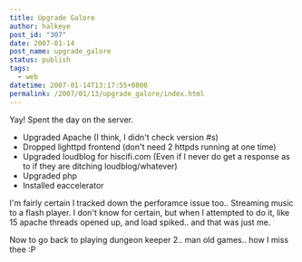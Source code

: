 ```yaml
---
title: Upgrade Galore
author: halkeye
post_id: "307"
date: 2007-01-14
post_name: upgrade_galore
status: publish
tags:
  - web
datetime: 2007-01-14T13:17:55+0800
permalink: /2007/01/13/upgrade_galore/index.html
---
```


Yay! Spent the day on the server.

* Upgraded Apache (I think, I didn't check version #s)
* Dropped lighttpd frontend (don't need 2 httpds running at one time)
* Upgraded loudblog for hiscifi.com (Even if I never do get a response as to if they are ditching loudblog/whatever)
* Upgraded php
* Installed eaccelerator

I'm fairly certain I tracked down the perforamce issue too.. Streaming music to a flash player. I don't know for certain, but when I attempted to do it, like 15 apache threads opened up, and load spiked.. and that was just me.

Now to go back to playing dungeon keeper 2.. man old games.. how I miss thee :P